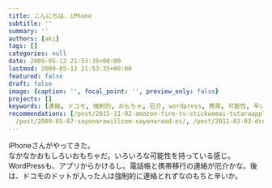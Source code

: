 ```yaml
---
title: こんにちは、iPhone
subtitle: ''
summary: ''
authors: [aki]
tags: []
categories: null
date: 2009-05-12 21:53:35+00:00
lastmod: 2009-05-12 21:53:35+00:00
featured: false
draft: false
image: {caption: '', focal_point: '', preview_only: false}
projects: []
keywords: [連絡, ドコモ, 強制的, おもちゃ, 厄介, wordpress, 携帯, 可能性, 辛い, 移行]
recommendations: [/post/2015-11-02-amazon-fire-tv-stickwomai-tutaraapple-tv-plus-chromecast-tiyotutoninatuta/,
  /post/2009-05-07-sayonarawillcom-sayonaraad-es/, /post/2011-03-03-dropboxgahtmlgong-kai-wojian-dan-nisuru-at-acappella-eventguan-lian-matomesaitozuo-cheng-sitemita/]
---
```

iPhoneさんがやってきた。  
なかなかおもしろいおもちゃだ。いろいろな可能性を持っている感じ。  
WordPressも、アプリからかけるし。電話帳と携帯移行の連絡が厄介かな。後は、ドコモのドットが入った人は強制的に連絡とれずなのもちと辛いか。


